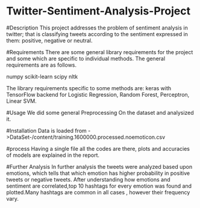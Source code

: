 # Twitter-Sentiment-Analysis-Project

#Description 
This project addresses the problem of sentiment analysis in twitter; that is classifying tweets according to the 
sentiment expressed in them: positive, negative or neutral.

#Requirements
There are some general library requirements for the project and some which are specific to individual methods. 
The general requirements are as follows.

numpy
scikit-learn
scipy
nltk

The library requirements specific to some methods are:
keras with TensorFlow backend for Logistic Regression, Random Forest, Perceptron, Linear SVM.

#Usage
We did some general Preprocessing On the dataset and analysized it.

#Installation
Data is loaded from
->DataSet-/content/training.1600000.processed.noemoticon.csv

#process 
Having a single file all the codes are there, plots and accuracies of models are explained in the report.

#Further Analysis
In further analysis the tweets were analyzed based upon emotions, which tells that which emotion has higher probability 
in positive tweets or negative tweets. After understanding how emotions and sentiment are correlated,top 10 hashtags for every emotion was found and plotted.Many
hashtags are common in all cases , however their frequency vary.
